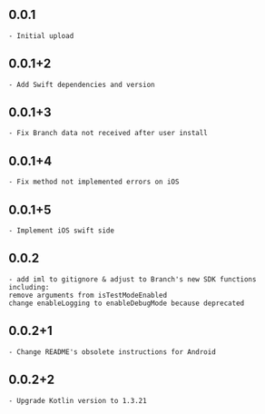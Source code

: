 ## 0.0.1
    - Initial upload
## 0.0.1+2
    - Add Swift dependencies and version
## 0.0.1+3
    - Fix Branch data not received after user install
## 0.0.1+4
    - Fix method not implemented errors on iOS
## 0.0.1+5
    - Implement iOS swift side
## 0.0.2
    - add iml to gitignore & adjust to Branch's new SDK functions including:
    remove arguments from isTestModeEnabled
    change enableLogging to enableDebugMode because deprecated

## 0.0.2+1
    - Change README's obsolete instructions for Android
    
## 0.0.2+2
    - Upgrade Kotlin version to 1.3.21